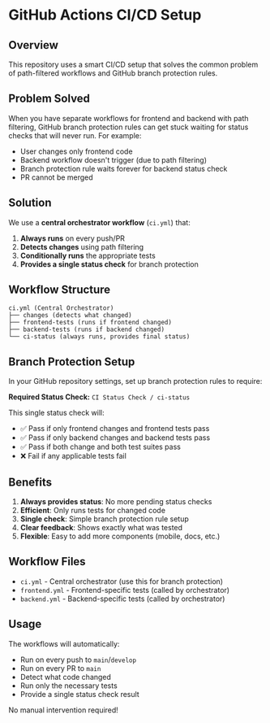 # GitHub Actions CI/CD Setup

## Overview

This repository uses a smart CI/CD setup that solves the common problem of path-filtered workflows and GitHub branch protection rules.

## Problem Solved

When you have separate workflows for frontend and backend with path filtering, GitHub branch protection rules can get stuck waiting for status checks that will never run. For example:
- User changes only frontend code
- Backend workflow doesn't trigger (due to path filtering)
- Branch protection rule waits forever for backend status check
- PR cannot be merged

## Solution

We use a **central orchestrator workflow** (`ci.yml`) that:

1. **Always runs** on every push/PR
2. **Detects changes** using path filtering
3. **Conditionally runs** the appropriate tests
4. **Provides a single status check** for branch protection

## Workflow Structure

```
ci.yml (Central Orchestrator)
├── changes (detects what changed)
├── frontend-tests (runs if frontend changed)
├── backend-tests (runs if backend changed)
└── ci-status (always runs, provides final status)
```

## Branch Protection Setup

In your GitHub repository settings, set up branch protection rules to require:

**Required Status Check:** `CI Status Check / ci-status`

This single status check will:
- ✅ Pass if only frontend changes and frontend tests pass
- ✅ Pass if only backend changes and backend tests pass  
- ✅ Pass if both change and both test suites pass
- ❌ Fail if any applicable tests fail

## Benefits

1. **Always provides status**: No more pending status checks
2. **Efficient**: Only runs tests for changed code
3. **Single check**: Simple branch protection rule setup
4. **Clear feedback**: Shows exactly what was tested
5. **Flexible**: Easy to add more components (mobile, docs, etc.)

## Workflow Files

- `ci.yml` - Central orchestrator (use this for branch protection)
- `frontend.yml` - Frontend-specific tests (called by orchestrator)
- `backend.yml` - Backend-specific tests (called by orchestrator)

## Usage

The workflows will automatically:
- Run on every push to `main`/`develop`
- Run on every PR to `main`
- Detect what code changed
- Run only the necessary tests
- Provide a single status check result

No manual intervention required!
